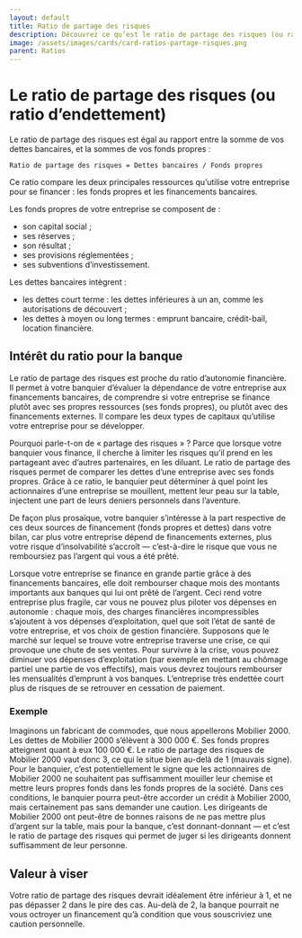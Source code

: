 ```yaml
---
layout: default
title: Ratio de partage des risques
description: Découvrez ce qu’est le ratio de partage des risques (ou ratio d’endettement), et comment le calculer.
image: /assets/images/cards/card-ratios-partage-risques.png
parent: Ratios
---
```


# Le ratio de partage des risques (ou ratio d’endettement)

Le ratio de partage des risques est égal au rapport entre la somme de vos dettes bancaires, et la sommes de vos fonds propres :

```
Ratio de partage des risques = Dettes bancaires / Fonds propres
```

Ce ratio compare les deux principales ressources qu’utilise votre entreprise pour se financer : les fonds propres et les financements bancaires.

Les fonds propres de votre entreprise se composent de :

- son capital social ;
- ses réserves ;
- son résultat ;
- ses provisions réglementées ;
- ses subventions d’investissement.

Les dettes bancaires intègrent :

- les dettes court terme : les dettes inférieures à un an, comme les autorisations de découvert ;
- les dettes à moyen ou long termes : emprunt bancaire, crédit-bail, location financière.

## Intérêt du ratio pour la banque

Le ratio de partage des risques est proche du ratio d’autonomie financière. Il permet à votre banquier d’évaluer la dépendance de votre entreprise aux financements bancaires, de comprendre si votre entreprise se finance plutôt avec ses propres ressources (ses fonds propres), ou plutôt avec des financements externes. Il compare les deux types de capitaux qu’utilise votre entreprise pour se développer.

Pourquoi parle-t-on de « partage des risques » ? Parce que lorsque votre banquier vous finance, il cherche à limiter les risques qu’il prend en les partageant avec d’autres partenaires, en les diluant. Le ratio de partage des risques permet de comparer les dettes d’une entreprise avec ses fonds propres. Grâce à ce ratio, le banquier peut déterminer à quel point les actionnaires d’une entreprise se mouillent, mettent leur peau sur la table, injectent une part de leurs deniers personnels dans l’aventure.

De façon plus prosaïque, votre banquier s’intéresse à la part respective de ces deux sources de financement (fonds propres et dettes) dans votre bilan, car plus votre entreprise dépend de financements externes, plus votre risque d’insolvabilité s’accroît — c’est-à-dire le risque que vous ne remboursiez pas l’argent qui vous a été prêté.

Lorsque votre entreprise se finance en grande partie grâce à des financements bancaires, elle doit rembourser chaque mois des montants importants aux banques qui lui ont prêté de l’argent. Ceci rend votre entreprise plus fragile, car vous ne pouvez plus piloter vos dépenses en autonomie : chaque mois, des charges financières incompressibles s’ajoutent à vos dépenses d’exploitation, quel que soit l’état de santé de votre entreprise, et vos choix de gestion financière. Supposons que le marché sur lequel se trouve votre entreprise traverse une crise, ce qui provoque une chute de ses ventes. Pour survivre à la crise, vous pouvez diminuer vos dépenses d’exploitation (par exemple en mettant au chômage partiel une partie de vos effectifs), mais vous devrez toujours rembourser les mensualités d’emprunt à vos banques. L’entreprise très endettée court plus de risques de se retrouver en cessation de paiement.

### Exemple

Imaginons un fabricant de commodes, que nous appellerons Mobilier 2000. Les dettes de Mobilier 2000 s’élèvent à 300 000 €. Ses fonds propres atteignent quant à eux 100 000 €. Le ratio de partage des risques de Mobilier 2000 vaut donc 3, ce qui le situe bien au-delà de 1 (mauvais signe). Pour le banquier, c’est potentiellement le signe que les actionnaires de Mobilier 2000 ne souhaitent pas suffisamment mouiller leur chemise et mettre leurs propres fonds dans les fonds propres de la société. Dans ces conditions, le banquier pourra peut-être accorder un crédit à Mobilier 2000, mais certainement pas sans demander une caution. Les dirigeants de Mobilier 2000 ont peut-être de bonnes raisons de ne pas mettre plus d’argent sur la table, mais pour la banque, c’est donnant-donnant — et c’est le ratio de partage des risques qui permet de juger si les dirigeants donnent suffisamment de leur personne.

## Valeur à viser

Votre ratio de partage des risques devrait idéalement être inférieur à 1, et ne pas dépasser 2 dans le pire des cas. Au-delà de 2, la banque pourrait ne vous octroyer un financement qu’à condition que vous souscriviez une caution personnelle.

